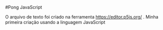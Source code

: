 #Pong JavaScript

O arquivo de texto foi criado na ferramenta https://editor.p5js.org/ .
Minha primeira criação usando a linguagem JavaScript
